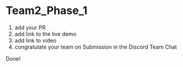 # Team2_Phase_1

1. add your PR
2. add link to the live demo
3. add link to video
4. congratulate your team on Submission in the Discord Team Chat

Done!
